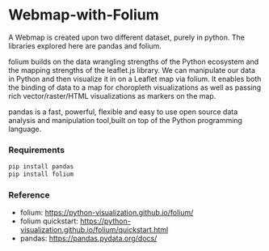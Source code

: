 # Webmap-with-Folium
A Webmap is created upon two different dataset, purely in python. The libraries explored here are pandas and folium.

folium builds on the data wrangling strengths of the Python ecosystem and the mapping strengths of the leaflet.js library. We can manipulate our data in Python and then visualize it in on a Leaflet map via folium. It enables both the binding of data to a map for choropleth visualizations as well as passing rich vector/raster/HTML visualizations as markers on the map.

pandas is a fast, powerful, flexible and easy to use open source data analysis and manipulation tool,built on top of the Python programming language.

### Requirements
```sh
pip install pandas
pip install folium
```
### Reference
 - folium: https://python-visualization.github.io/folium/
- folium quickstart: https://python-visualization.github.io/folium/quickstart.html
 - pandas: https://pandas.pydata.org/docs/
